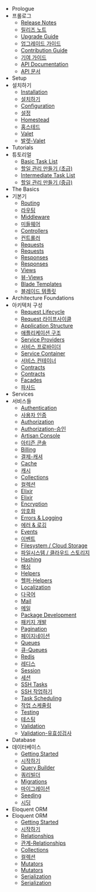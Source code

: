 - Prologue
- 프롤로그
    - [Release Notes](/docs/{{version}}/releases)
    - [릴리즈 노트](/docs/{{version}}/releases)
    - [Upgrade Guide](/docs/{{version}}/upgrade)
    - [업그레이드 가이드](/docs/{{version}}/upgrade)
    - [Contribution Guide](/docs/{{version}}/contributions)
    - [기여 가이드](/docs/{{version}}/contributions)
    - [API Documentation](/api/{{version}})
    - [API 문서](/api/{{version}})
- Setup
- 설치하기
    - [Installation](/docs/{{version}}/installation)
    - [설치하기](/docs/{{version}}/installation)
    - [Configuration](/docs/{{version}}/configuration)
    - [설정](/docs/{{version}}/configuration)
    - [Homestead](/docs/{{version}}/homestead)
    - [홈스테드](/docs/{{version}}/homestead)
    - [Valet](/docs/{{version}}/valet)
    - [발렛-Valet](/docs/{{version}}/valet)
- Tutorials
- 튜토리얼
    - [Basic Task List](/docs/{{version}}/quickstart)
    - [할일 관리 만들기 (초급)](/docs/{{version}}/quickstart)
    - [Intermediate Task List](/docs/{{version}}/quickstart-intermediate)
    - [할일 관리 만들기 (중급)](/docs/{{version}}/quickstart-intermediate)
- The Basics
- 기본기
    - [Routing](/docs/{{version}}/routing)
    - [라우팅](/docs/{{version}}/routing)
    - [Middleware](/docs/{{version}}/middleware)
    - [미들웨어](/docs/{{version}}/middleware)
    - [Controllers](/docs/{{version}}/controllers)
    - [컨트롤러](/docs/{{version}}/controllers)
    - [Requests](/docs/{{version}}/requests)
    - [Requests](/docs/{{version}}/requests)
    - [Responses](/docs/{{version}}/responses)
    - [Responses](/docs/{{version}}/responses)
    - [Views](/docs/{{version}}/views)
    - [뷰-Views](/docs/{{version}}/views)
    - [Blade Templates](/docs/{{version}}/blade)
    - [블레이드 템플릿](/docs/{{version}}/blade)
- Architecture Foundations
- 아키텍처 구성
    - [Request Lifecycle](/docs/{{version}}/lifecycle)
    - [Request 라이프사이클](/docs/{{version}}/lifecycle)
    - [Application Structure](/docs/{{version}}/structure)
    - [애플리케이션 구조](/docs/{{version}}/structure)
    - [Service Providers](/docs/{{version}}/providers)
    - [서비스 프로바이더](/docs/{{version}}/providers)
    - [Service Container](/docs/{{version}}/container)
    - [서비스 컨테이너](/docs/{{version}}/container)
    - [Contracts](/docs/{{version}}/contracts)
    - [Contracts](/docs/{{version}}/contracts)
    - [Facades](/docs/{{version}}/facades)
    - [파사드](/docs/{{version}}/facades)
- Services
- 서비스들
    - [Authentication](/docs/{{version}}/authentication)
    - [사용자 인증](/docs/{{version}}/authentication)
    - [Authorization](/docs/{{version}}/authorization)
    - [Authorization-승인](/docs/{{version}}/authorization)
    - [Artisan Console](/docs/{{version}}/artisan)
    - [아티즌 콘솔](/docs/{{version}}/artisan)
    - [Billing](/docs/{{version}}/billing)
    - [결제-캐셔](/docs/{{version}}/billing)
    - [Cache](/docs/{{version}}/cache)
    - [캐시](/docs/{{version}}/cache)
    - [Collections](/docs/{{version}}/collections)
    - [컬렉션](/docs/{{version}}/collections)
    - [Elixir](/docs/{{version}}/elixir)
    - [Elixir](/docs/{{version}}/elixir)
    - [Encryption](/docs/{{version}}/encryption)
    - [암호화](/docs/{{version}}/encryption)
    - [Errors & Logging](/docs/{{version}}/errors)
    - [에러 & 로깅](/docs/{{version}}/errors)
    - [Events](/docs/{{version}}/events)
    - [이벤트](/docs/{{version}}/events)
    - [Filesystem / Cloud Storage](/docs/{{version}}/filesystem)
    - [파일시스템 / 클라우드 스토리지](/docs/{{version}}/filesystem)
    - [Hashing](/docs/{{version}}/hashing)
    - [해싱](/docs/{{version}}/hashing)
    - [Helpers](/docs/{{version}}/helpers)
    - [헬퍼-Helpers](/docs/{{version}}/helpers)
    - [Localization](/docs/{{version}}/localization)
    - [다국어](/docs/{{version}}/localization)
    - [Mail](/docs/{{version}}/mail)
    - [메일](/docs/{{version}}/mail)
    - [Package Development](/docs/{{version}}/packages)
    - [패키지 개발](/docs/{{version}}/packages)
    - [Pagination](/docs/{{version}}/pagination)
    - [페이지네이션](/docs/{{version}}/pagination)
    - [Queues](/docs/{{version}}/queues)
    - [큐-Queues](/docs/{{version}}/queues)
    - [Redis](/docs/{{version}}/redis)
    - [레디스](/docs/{{version}}/redis)
    - [Session](/docs/{{version}}/session)
    - [세션](/docs/{{version}}/session)
    - [SSH Tasks](/docs/{{version}}/envoy)
    - [SSH 작업하기](/docs/{{version}}/envoy)
    - [Task Scheduling](/docs/{{version}}/scheduling)
    - [작업 스케줄링](/docs/{{version}}/scheduling)
    - [Testing](/docs/{{version}}/testing)
    - [테스팅](/docs/{{version}}/testing)
    - [Validation](/docs/{{version}}/validation)
    - [Validation-유효성검사](/docs/{{version}}/validation)
- Database
- 데이터베이스
    - [Getting Started](/docs/{{version}}/database)
    - [시작하기](/docs/{{version}}/database)
    - [Query Builder](/docs/{{version}}/queries)
    - [쿼리빌더](/docs/{{version}}/queries)
    - [Migrations](/docs/{{version}}/migrations)
    - [마이그레이션](/docs/{{version}}/migrations)
    - [Seeding](/docs/{{version}}/seeding)
    - [시딩](/docs/{{version}}/seeding)
- Eloquent ORM
- Eloquent ORM
    - [Getting Started](/docs/{{version}}/eloquent)
    - [시작하기](/docs/{{version}}/eloquent)
    - [Relationships](/docs/{{version}}/eloquent-relationships)
    - [관계-Relationships](/docs/{{version}}/eloquent-relationships)
    - [Collections](/docs/{{version}}/eloquent-collections)
    - [컬렉션](/docs/{{version}}/eloquent-collections)
    - [Mutators](/docs/{{version}}/eloquent-mutators)
    - [Mutators](/docs/{{version}}/eloquent-mutators)
    - [Serialization](/docs/{{version}}/eloquent-serialization)
    - [Serialization](/docs/{{version}}/eloquent-serialization)
